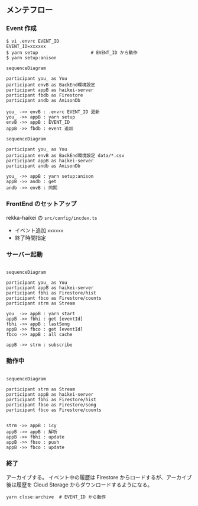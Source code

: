 ## メンテフロー

### Event 作成

```
$ vi .envrc EVENT_ID
EVENT_ID=xxxxxx
$ yarn setup			 		# EVENT_ID から動作
$ yarn setup:anison
```

```mermaid
sequenceDiagram

participant you_ as You
participant envB as BackEnd環境設定
participant appB as haikei-server
participant fbdb as Firestore
participant andb as AnisonDb

you_ ->> envB : .envrc EVENT_ID 更新
you_ ->> appB : yarn setup
envB ->> appB : EVENT_ID
appB ->> fbdb : event 追加
```

```mermaid
sequenceDiagram

participant you_ as You
participant envB as BackEnd環境設定 data/*.csv
participant appB as haikei-server
participant andb as AnisonDb

you_ ->> appB : yarn setup:anison
appB ->> andb : get
andb ->> envB : 同期
```

### FrontEnd のセットアップ

rekka-haikei の `src/config/incdex.ts`

- イベント追加 `xxxxxx`
- 終了時間指定

### サーバー起動

```mermaid

sequenceDiagram

participant you_ as You
participant appB as haikei-server
participant fbhi as Firestore/hist
participant fbco as Firestore/counts
participant strm as Stream

you_ ->> appB : yarn start
appB ->> fbhi : get [eventId]
fbhi ->> appB : lastSong
appB ->> fbco : get [eventId]
fbco ->> appB : all cache

appB ->> strm : subscribe

```

### 動作中

```mermaid

sequenceDiagram

participant strm as Stream
participant appB as haikei-server
participant fbhi as Firestore/hist
participant fbso as Firestore/song
participant fbco as Firestore/counts


strm ->> appB : icy
appB ->> appB : 解析
appB ->> fbhi : update
appB ->> fbso : push
appB ->> fbco : update

```

### 終了

アーカイブする。
イベント中の履歴は Firestore からロードするが、アーカイブ後は履歴を Cloud Storage からダウンロードするようになる。

```
yarn close:archive  # EVENT_ID から動作
```
